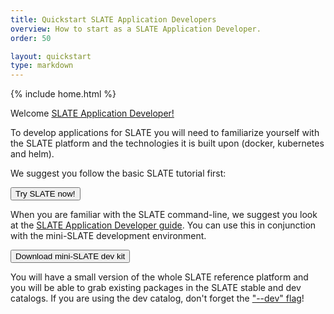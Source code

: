 ```yaml
---
title: Quickstart SLATE Application Developers
overview: How to start as a SLATE Application Developer.
order: 50

layout: quickstart
type: markdown
---
```

{% include home.html %}

Welcome [SLATE Application Developer!](http://slateci.io/docs/concepts/individual-roles/application-developer.html)

To develop applications for SLATE you will need to familiarize yourself with the SLATE platform and the technologies it is built upon (docker, kubernetes and helm).

We suggest you follow the basic SLATE tutorial first:

<div id="doc-call" class="container-fluid doc-call-container ">
    <div class="row doc-call-row">
        <div class="col-md-10 nofloat center-block">
            <div class="col-sm-9 text-center nofloat center-block">
                <a href="https://sandbox.slateci.io"><button class="btn btn-slate">Try SLATE now!</button></a>    
            </div>
        </div>
    </div>
</div>

When you are familiar with the SLATE command-line, we suggest you look at the [SLATE Application Developer guide](https://slateci.io/docs/developers/). You can use this in conjunction with the mini-SLATE development environment.

<div id="doc-call" class="container-fluid doc-call-container ">
    <div class="row doc-call-row">
        <div class="col-md-10 nofloat center-block">
            <div class="col-sm-9 text-center nofloat center-block">
                <a href="https://github.com/slateci/minislate"><button class="btn btn-slate">Download mini-SLATE dev kit</button></a>    
            </div>
        </div>
    </div>
</div>

You will have a small version of the whole SLATE reference platform and you will be able to grab existing packages in the SLATE stable and dev catalogs.  If you are using the dev catalog, don't forget the ["--dev" flag](http://slateci.io/docs/quickstart/slate-client.html#deploying-an-application)! 

